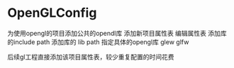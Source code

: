 # OpenGLConfig
为使用opengl的项目添加公共的opendl库
添加新项目属性表
编辑属性表
添加库的include path
添加库的 lib path
指定具体的opengl库 glew glfw

后续gl工程直接添加该项目属性表，较少重复配置的时间花费
